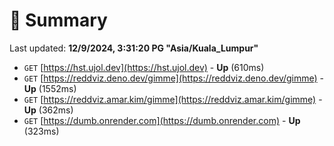 # 📖 Summary
Last updated: **12/9/2024, 3:31:20 PG "Asia/Kuala_Lumpur"**

- `GET` [https://hst.ujol.dev](https://hst.ujol.dev) - **Up** (610ms)
- `GET` [https://reddviz.deno.dev/gimme](https://reddviz.deno.dev/gimme) - **Up** (1552ms)
- `GET` [https://reddviz.amar.kim/gimme](https://reddviz.amar.kim/gimme) - **Up** (362ms)
- `GET` [https://dumb.onrender.com](https://dumb.onrender.com) - **Up** (323ms)
